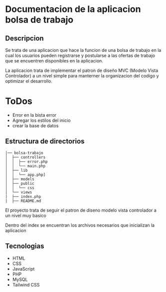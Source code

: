 # Documentacion de la aplicacion bolsa de trabajo

## Descripcion

Se trata de una aplicacion que hace la funcion de una bolsa de trabajo
en la cual los usuarios pueden registrarse y postularse a las ofertas de trabajo
que se encuentren disponibles en la aplicacion.

La aplicacion trata de implementar el patron de diseño MVC (Modelo Vista Controlador)
a un nivel simple para manterner la organizacion del codigo y optimizar el desarrollo.

# ToDos

- Error en la bista error
- Agregar los estilos del inicio
- crear la base de datos

## Estructura de directorios

```
|── bolsa-trabajo
│  ├── controllers
│  │  ├── error.php
│  │  └── main.php
│  ├── lib
│  │  └── app.php]
│  ├── models
│  ├── public
│  │  └── css
│  └── views
|  ├── index.php
|  ├── README.md

```
El proyecto trata de seguir el patron de diseno modelo vista controlador a un nivel muy basico

Dentro del index se encuentran los archivos necesarios que inicializan la aplicacion

## Tecnologias

- HTML
- CSS
- JavaScript
- PHP
- MySQL
- Tailwind CSS

